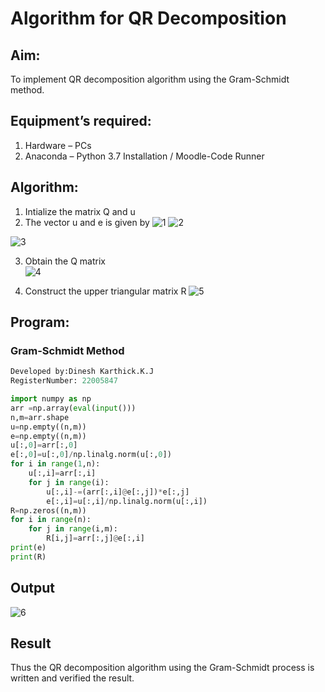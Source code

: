 # Algorithm for QR Decomposition
## Aim:
To implement QR decomposition algorithm using the Gram-Schmidt method.
## Equipment’s required:
1.	Hardware – PCs
2.	Anaconda – Python 3.7 Installation / Moodle-Code Runner
## Algorithm:
1.	Intialize the matrix Q and u
2.	The vector u and e is given by
![1](https://user-images.githubusercontent.com/120552008/214865181-184793d0-49f4-44c7-af9e-3ccf523af8ea.png)
![2](https://user-images.githubusercontent.com/120552008/214865236-0fa4f537-2cf4-4fde-8616-3b07fa9f5b2b.png)

![3](https://user-images.githubusercontent.com/120552008/214865301-f9e4615f-d76b-440f-ae92-bf107c802f8f.png)


3.	Obtain the Q matrix   
   ![4](https://user-images.githubusercontent.com/120552008/214865387-8c206bf2-13ff-4610-bbf4-4a076e9d82d3.png)

4.	Construct the upper triangular matrix R
   ![5](https://user-images.githubusercontent.com/120552008/214865440-96da9b58-f5cd-44f2-a982-3503ca18c108.png)



## Program:
### Gram-Schmidt Method
```python
Developed by:Dinesh Karthick.K.J
RegisterNumber: 22005847

import numpy as np
arr =np.array(eval(input()))
n,m=arr.shape
u=np.empty((n,m))
e=np.empty((n,m))
u[:,0]=arr[:,0]
e[:,0]=u[:,0]/np.linalg.norm(u[:,0])
for i in range(1,n):
    u[:,i]=arr[:,i]
    for j in range(i):
        u[:,i]-=(arr[:,i]@e[:,j])*e[:,j]
        e[:,i]=u[:,i]/np.linalg.norm(u[:,i])
R=np.zeros((n,m))
for i in range(n):
    for j in range(i,m):
        R[i,j]=arr[:,j]@e[:,i]
print(e)
print(R)


```

## Output
![6](https://user-images.githubusercontent.com/120552008/214865486-2495bdd4-c7eb-4ee8-8655-1ede7567da84.png)


## Result
Thus the QR decomposition algorithm using the Gram-Schmidt process is written and verified the result.
